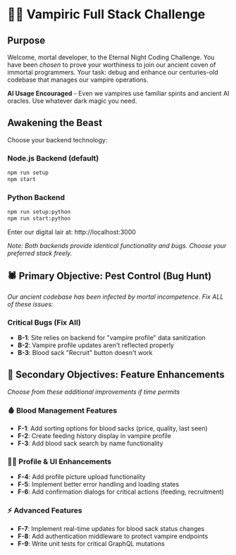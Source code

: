 # 🧛‍♂️ Vampiric Full Stack Challenge

## Purpose

Welcome, mortal developer, to the Eternal Night Coding Challenge. You have been *chosen* to prove your worthiness to join our ancient coven of immortal programmers. Your task: debug and enhance our centuries-old codebase that manages our vampire operations.

**AI Usage Encouraged** - Even we vampires use familiar spirits and ancient AI oracles. Use whatever dark magic you need.

## Awakening the Beast

Choose your backend technology:

### Node.js Backend (default)
```bash
npm run setup
npm start
```

### Python Backend
```bash
npm run setup:python
npm run start:python
```

Enter our digital lair at: http://localhost:3000

*Note: Both backends provide identical functionality and bugs. Choose your preferred stack freely.*

## 🕷️ Primary Objective: Pest Control (Bug Hunt)
*Our ancient codebase has been infected by mortal incompetence. Fix ALL of these issues:*

### Critical Bugs (Fix All)
- **B-1**: Site relies on backend for "vampire profile" data sanitization
- **B-2**: Vampire profile updates aren't reflected properly
- **B-3**: Blood sack "Recruit" button doesn't work

## 🎯 Secondary Objectives: Feature Enhancements 
*Choose from these additional improvements if time permits*

### 🩸 Blood Management Features
- **F-1**: Add sorting options for blood sacks (price, quality, last seen)
- **F-2**: Create feeding history display in vampire profile
- **F-3**: Add blood sack search by name functionality

### 🧛‍♂️ Profile & UI Enhancements
- **F-4**: Add profile picture upload functionality
- **F-5**: Implement better error handling and loading states
- **F-6**: Add confirmation dialogs for critical actions (feeding, recruitment)

### ⚡ Advanced Features
- **F-7**: Implement real-time updates for blood sack status changes
- **F-8**: Add authentication middleware to protect vampire endpoints
- **F-9**: Write unit tests for critical GraphQL mutations
